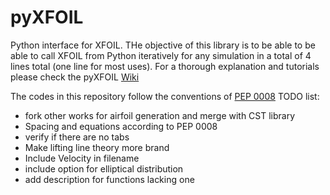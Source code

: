# pyXFOIL
Python interface for XFOIL. THe objective of this library is to be able to be able to call XFOIL from Python iteratively for any simulation in a total of 4 lines total (one line for most uses). For a thorough explanation and tutorials please check the pyXFOIL [Wiki](https://github.com/leal26/pyXFOIL/wiki)

The codes in this repository follow the conventions of [PEP 0008](https://www.python.org/dev/peps/pep-0008/)
TODO list:
* fork other works for airfoil generation and merge with CST library
* Spacing and equations according to PEP 0008
* verify if there are no tabs
* Make lifting line theory more brand
* Include Velocity in filename
* include option for elliptical distribution
* add description for functions lacking one
